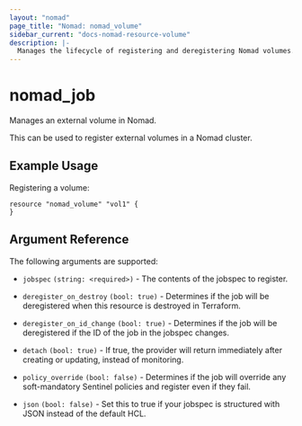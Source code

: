 ```yaml
---
layout: "nomad"
page_title: "Nomad: nomad_volume"
sidebar_current: "docs-nomad-resource-volume"
description: |-
  Manages the lifecycle of registering and deregistering Nomad volumes.
---
```


# nomad_job

Manages an external volume in Nomad.

This can be used to register external volumes in a Nomad cluster. 

## Example Usage

Registering a volume:

```hcl
resource "nomad_volume" "vol1" {
}
```

## Argument Reference

The following arguments are supported:

- `jobspec` `(string: <required>)` - The contents of the jobspec to register.

- `deregister_on_destroy` `(bool: true)` - Determines if the job will be
  deregistered when this resource is destroyed in Terraform.

- `deregister_on_id_change` `(bool: true)` - Determines if the job will be
  deregistered if the ID of the job in the jobspec changes.

- `detach` `(bool: true)` - If true, the provider will return immediately
  after creating or updating, instead of monitoring.

- `policy_override` `(bool: false)` - Determines if the job will override any
  soft-mandatory Sentinel policies and register even if they fail.

- `json` `(bool: false)` - Set this to true if your jobspec is structured with
  JSON instead of the default HCL.
